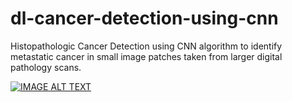 # dl-cancer-detection-using-cnn
Histopathologic Cancer Detection using CNN algorithm to identify metastatic cancer in small image patches taken from larger digital pathology scans.


[![IMAGE ALT TEXT](http://img.youtube.com/vi/GtlcOowVptU/0.jpg)](https://youtu.be/JqP8_rVH8lw "Deep Learning CNN")
